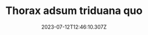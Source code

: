 ---
title: "Thorax adsum triduana quo"
date: 2023-07-12T12:46:10.307Z
permalink: "/thorax-adsum-triduana-quo/"
---